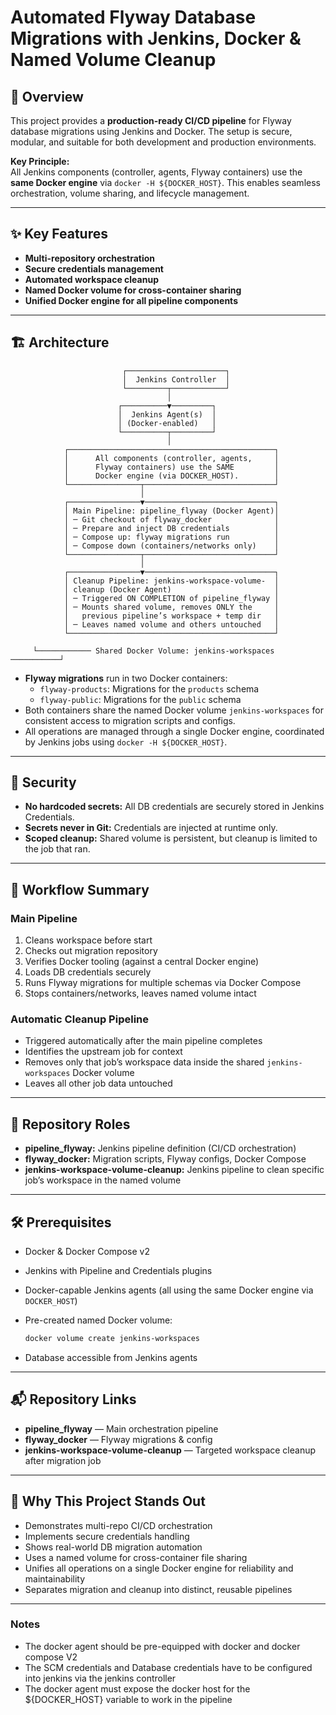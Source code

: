 # Automated Flyway Database Migrations with Jenkins, Docker & Named Volume Cleanup

## 📌 Overview

This project provides a **production-ready CI/CD pipeline** for Flyway database migrations using Jenkins and Docker. The setup is secure, modular, and suitable for both development and production environments.

**Key Principle:**  
All Jenkins components (controller, agents, Flyway containers) use the **same Docker engine** via `docker -H ${DOCKER_HOST}`. This enables seamless orchestration, volume sharing, and lifecycle management.

---

## ✨ Key Features

- **Multi-repository orchestration**
- **Secure credentials management**
- **Automated workspace cleanup**
- **Named Docker volume for cross-container sharing**
- **Unified Docker engine for all pipeline components**

---

## 🏗 Architecture

```
                         ┌──────────────────────┐
                         │  Jenkins Controller  │
                         └─────────┬────────────┘
                                   │
                        ┌──────────▼─────────┐
                        │  Jenkins Agent(s)  │
                        │ (Docker-enabled)   │
                        └──────────┬─────────┘
                                   │
            ┌──────────────────────────────────────────────┐
            │      All components (controller, agents,     │
            │      Flyway containers) use the SAME         │
            │      Docker engine (via DOCKER_HOST).        │
            └────────────────┬─────────────────────────────┘
                             │
            ┌────────────────▼─────────────────────────────┐
            │ Main Pipeline: pipeline_flyway (Docker Agent)│
            │ ─ Git checkout of flyway_docker              │
            │ ─ Prepare and inject DB credentials          │
            │ ─ Compose up: flyway migrations run          │
            │ ─ Compose down (containers/networks only)    │
            └────────────────┬─────────────────────────────┘
                             │
            ┌────────────────▼─────────────────────────────┐
            │ Cleanup Pipeline: jenkins-workspace-volume-  │
            │ cleanup (Docker Agent)                       │
            │ ─ Triggered ON COMPLETION of pipeline_flyway │
            │ ─ Mounts shared volume, removes ONLY the     │
            │   previous pipeline’s workspace + temp dir   │
            │ ─ Leaves named volume and others untouched   │
            └──────────────────────────────────────────────┘

     └──────────── Shared Docker Volume: jenkins-workspaces ───────────┘
```

- **Flyway migrations** run in two Docker containers:
  - `flyway-products`: Migrations for the `products` schema
  - `flyway-public`: Migrations for the `public` schema
- Both containers share the named Docker volume `jenkins-workspaces` for consistent access to migration scripts and configs.
- All operations are managed through a single Docker engine, coordinated by Jenkins jobs using `docker -H ${DOCKER_HOST}`.

---

## 🔐 Security

- **No hardcoded secrets:** All DB credentials are securely stored in Jenkins Credentials.
- **Secrets never in Git:** Credentials are injected at runtime only.
- **Scoped cleanup:** Shared volume is persistent, but cleanup is limited to the job that ran.

---

## 🚀 Workflow Summary

### Main Pipeline

1. Cleans workspace before start
2. Checks out migration repository
3. Verifies Docker tooling (against a central Docker engine)
4. Loads DB credentials securely
5. Runs Flyway migrations for multiple schemas via Docker Compose
6. Stops containers/networks, leaves named volume intact

### Automatic Cleanup Pipeline

- Triggered automatically after the main pipeline completes
- Identifies the upstream job for context
- Removes only that job’s workspace data inside the shared `jenkins-workspaces` Docker volume
- Leaves all other job data untouched

---

## 📂 Repository Roles

- **pipeline_flyway:** Jenkins pipeline definition (CI/CD orchestration)
- **flyway_docker:** Migration scripts, Flyway configs, Docker Compose
- **jenkins-workspace-volume-cleanup:** Jenkins pipeline to clean specific job’s workspace in the named volume

---

## 🛠 Prerequisites

- Docker & Docker Compose v2
- Jenkins with Pipeline and Credentials plugins
- Docker-capable Jenkins agents (all using the same Docker engine via `DOCKER_HOST`)
- Pre-created named Docker volume:

  ```bash
  docker volume create jenkins-workspaces
  ```

- Database accessible from Jenkins agents

---

## 📬 Repository Links

- **pipeline_flyway** — Main orchestration pipeline
- **flyway_docker** — Flyway migrations & config
- **jenkins-workspace-volume-cleanup** — Targeted workspace cleanup after migration job

---

## 🌟 Why This Project Stands Out

- Demonstrates multi-repo CI/CD orchestration
- Implements secure credentials handling
- Shows real-world DB migration automation
- Uses a named volume for cross-container file sharing
- Unifies all operations on a single Docker engine for reliability and maintainability
- Separates migration and cleanup into distinct, reusable pipelines


---

### Notes

- The docker agent should be pre-equipped with docker and docker compose V2
- The SCM credentials and Database credentials have to be configured into jenkins via the jenkins controller
- The docker agent must expose the docker host for the ${DOCKER_HOST} variable to work in the pipeline


